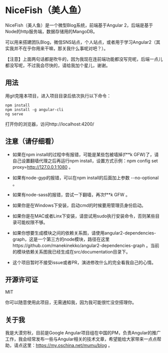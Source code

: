 # NiceFish（美人鱼）

NiceFish（美人鱼）是一个微型Blog系统，前端基于Angular 2，后端是基于Node的http服务端，数据存储用的MangoDB。 

可以用来搭建团队Blog，微信SNS站点，个人站点，或者用于学习Angular2（其实我并不在乎你用来干嘛，那关我什么事呢对吧？）。 

【注意】上面两句话都是吹牛的，因为我现在连前端功能都没写完呢，后端一点儿都没写呢，不过我会尽快的，请给我加个星儿，谢谢。

## 用法

用git克隆本项目，进入项目目录后依次执行以下命令：

	npm install
	npm install -g angular-cli
	ng serve

打开你的浏览器，访问http://localhost:4200/

## 注意（请仔细看）

 - 如果在npm install的过程中有报错，可能是某些包被墙掉(f**k GFW)了，请自己设置翻墙代理之后再运行npm install，设置方式示例：npm config set proxy=http://127.0.0.1:1080  。

 - 如果有node-gyp的报错，可以在npm install的后面加上参数 --no-optional  。

 - 如果有node-sass的报错，尝试一下翻墙，再次f**k GFW 。

 - 如果你是在Windows下安装，启动cmd的时候要用管理员身份启动。

 - 如果你是在MAC或者Linx下安装，请尝试用sudo执行安装命令，否则某些目录可能权限不够。

 - 如果你想要生成模块之间的依赖关系图，请使用angular2-dependencies-graph，这是一个第三方的node模块，路径在这里https://github.com/manekinekko/angular2-dependencies-graph 。当前的模块依赖关系图我已经生成在src/documentation目录下。

 - 这个项目暂时不接受issue或者PR，演进修改什么的完全看我自己的心情。

## 开源许可证
 MIT

 你可以随意使用此项目，无需通知我，因为我可能很忙没空搭理你。

  

## 关于我
我是大漠穷秋，目前是Google Angular项目组在中国的PM，负责Angular的推广工作，我会经常发布一些与Angular相关的技术文章，希望能给大家带来一点点帮助，请点这里：https://my.oschina.net/mumu/blog  。